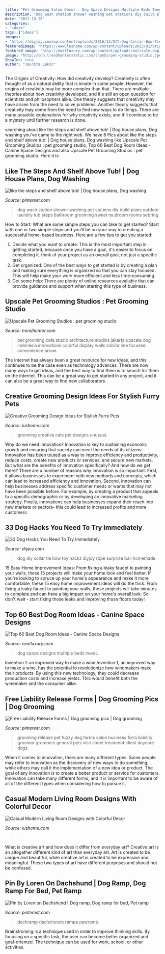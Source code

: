 ```yaml
---
title: "Pet Grooming Salon Decor : Dog Space Designs Multiple Beds Tweet"
description: "Dog wash station shower washing pet stations diy build plans outdoor laundry tub steps bathroom grooming sweet mudroom rooms sebring"
date: "2022-10-20"
categories:
- "ideas"
tags: ["ideas"]
images:
- "https://diyjoy.com/wp-content/uploads/2016/12/DIY-Dog-Collar-Bow-Tie.jpg"
featuredImage: "https://www.lushome.com/wp-content/uploads/2013/01/bright-color-accents-living-room-designs-15.jpg"
featured_image: "http://nextluxury.com/wp-content/uploads/multiple-dog-beds-dog-room-ideas.jpg"
image: "http://cdn.trendhunterstatic.com/thumbs/pet-grooming-studio.jpeg"
ShowToc: true
author: "Jaunita Lakin"
---
```



The Origins of Creativity: How did creativity develop?
Creativity is often thought of as a natural ability that is innate in some people. However, the origins of creativity may be more complex than that. There are multiple theories about how creativity developed, and it's still an open question for scientists and philosophers alike. One theory suggests that creativity may have arisen from the need to solve problems. Another theory suggests that creativity may come from the need to find new ways to do things. There are many possible explanations for why creativity exists, and it'll continue to be a mystery until further research is done.

	

		
searching about like the steps and shelf above tub! | Dog house plans, Dog washing you've came to the right web. We have 8 Pics about like the steps and shelf above tub! | Dog house plans, Dog washing like Upscale Pet Grooming Studios : pet grooming studio, Top 60 Best Dog Room Ideas - Canine Space Designs and also Upscale Pet Grooming Studios : pet grooming studio. Here it is:
		
    
## Like The Steps And Shelf Above Tub! | Dog House Plans, Dog Washing

<img loading=lazy src="https://i.pinimg.com/736x/00/4d/f6/004df6e4caf5237c7a4feb18c6a6bdb9.jpg" onerror="this.onerror=null;this.src='https://tse2.mm.bing.net/th?id=OIP.AQ5kxu6DGPEndssB1nIaJgHaLE&amp;pid=15.1';" alt="like the steps and shelf above tub! | Dog house plans, Dog washing">

_Source: pinterest.com_

>dog wash station shower washing pet stations diy build plans outdoor laundry tub steps bathroom grooming sweet mudroom rooms sebring. 

	

How to Start: What are some simple steps you can take to get started?
Start with one or two simple steps and you'll be on your way to creating a successful home-based business. Here are a few tips to get you started: 
1. Decide what you want to create: This is the most important step in getting started, because once you have a goal, it's easier to focus on completing it. think of your project as an overall goal, not just a specific task. 
2. Get organized: One of the best ways to get started is by creating a plan and making sure everything is organized so that you can stay focused. This will help make your work more efficient and less time-consuming. 
3. Get some help: There are plenty of online resources available that can provide guidance and support when starting this type of business.

    
## Upscale Pet Grooming Studios : Pet Grooming Studio

<img loading=lazy src="http://cdn.trendhunterstatic.com/thumbs/pet-grooming-studio.jpeg" onerror="this.onerror=null;this.src='https://tse3.mm.bing.net/th?id=OIP.dVbaudgtNzW4wRB5GP3pgwHaFY&amp;pid=15.1';" alt="Upscale Pet Grooming Studios : pet grooming studio">

_Source: trendhunter.com_

>pet grooming cafe studio architecture studios jakarta upscale dog indonesia innovations colorful display walls similar line focused convenience arrow. 

	

The internet has always been a great resource for new ideas, and this continues to be the case even as technology advances. There are now many ways to get ideas, and the best way to find them is to search for them on the internet. This can be a great way to get started in any project, and it can also be a great way to find new collaborators.

    
## Creative Grooming Design Ideas For Stylish Furry Pets

<img loading=lazy src="https://www.lushome.com/wp-content/uploads/2010/02/unusual-pet-grooming-designs-cats-4.jpg" onerror="this.onerror=null;this.src='https://tse4.mm.bing.net/th?id=OIP.LKCli_WoVib77DcHm5XOSAAAAA&amp;pid=15.1';" alt="Creative Grooming Design Ideas for Stylish Furry Pets">

_Source: lushome.com_

>grooming creative cats pet designs unusual. 

	

Why do we need innovation?
Innovation is key to sustaining economic growth and ensuring that society can meet the needs of its citizens. Innovation has been touted as a way to improve efficiency and productivity, reduce costs, create new products or services, and secure new markets. But what are the benefits of innovation specifically? And how do we get there?
There are a number of reasons why innovation is so important. First, it allows businesses to experiment with new methods and concepts, which can lead to increased efficiency and innovation. Second, innovation can help businesses address specific customer needs or wants that may not have been possible before. For example, by creating a product that appeals to a specific demographic or by developing an innovative marketing strategy. Finally, innovations can help businesses expand their reach into new markets or sectors- this could lead to increased profits and more customers.

    
## 33 Dog Hacks You Need To Try Immediately

<img loading=lazy src="https://diyjoy.com/wp-content/uploads/2016/12/DIY-Dog-Collar-Bow-Tie.jpg" onerror="this.onerror=null;this.src='https://tse1.mm.bing.net/th?id=OIP.3lecgvMs4Bh9b6_oNrZyXQHaNX&amp;pid=15.1';" alt="33 Dog Hacks You Need To Try Immediately">

_Source: diyjoy.com_

>dog diy collar tie bow toy hacks diyjoy rope surprise ball homemade. 

	

15 Easy Home Improvement Ideas: From fixing a leaky faucet to painting your walls, these 15 projects will make your home look and feel better.
If you're looking to spruce up your home's appearance and make it more comfortable, these 15 easy home improvement ideas will do the trick. From fixing a leaky faucet to painting your walls, these projects will take minutes to complete and can have a big impact on your home's overall look. So don't wait - start fixing those leaks and improving those floors today!

    
## Top 60 Best Dog Room Ideas - Canine Space Designs

<img loading=lazy src="http://nextluxury.com/wp-content/uploads/multiple-dog-beds-dog-room-ideas.jpg" onerror="this.onerror=null;this.src='https://tse1.mm.bing.net/th?id=OIP.UTg-xrs1v1hcw7OdMGCPAAAAAA&amp;pid=15.1';" alt="Top 60 Best Dog Room Ideas - Canine Space Designs">

_Source: nextluxury.com_

>dog space designs multiple beds tweet. 

	

Invention 1: an improved way to make a wine
Invention 1, an improved way to make a wine, has the potential to revolutionize how winemakers make their products. By using this new technology, they could decrease production costs and increase yields. This would benefit both the winemaker and the consumer alike.

    
## Free Liability Release Forms | Dog Grooming Pics | Dog Grooming

<img loading=lazy src="https://i.pinimg.com/236x/fd/e9/f6/fde9f64a1f634186ac07488ca1ae5abe--grooming-shop-pet-grooming-salon-ideas.jpg?nii=t" onerror="this.onerror=null;this.src='https://tse1.mm.bing.net/th?id=OIP.vG5zH_b21E1f7Kn6UR0M4wHaLb&amp;pid=15.1';" alt="Free Liability Release Forms | Dog grooming pics | Dog grooming">

_Source: pinterest.com_

>grooming release pet fuzzy dog forms salon business form liability groomer groomers general pets visit sheet treatment client daycare dogs. 

	

When it comes to innovation, there are many different types. Some people may refer to innovation as the discovery of new ways to do something, while others may call it the implementation of a new idea or product. The goal of any innovation is to create a better product or service for customers. Innovation can take many different forms, and it is important to be aware of all of the different types when considering how to pursue it.

    
## Casual Modern Living Room Designs With Colorful Decor

<img loading=lazy src="https://www.lushome.com/wp-content/uploads/2013/01/bright-color-accents-living-room-designs-15.jpg" onerror="this.onerror=null;this.src='https://tse1.mm.bing.net/th?id=OIP.VKuZXKCtSkUOym4z9tJvLQHaFj&amp;pid=15.1';" alt="Casual Modern Living Room Designs with Colorful Decor">

_Source: lushome.com_

>. 

	

What is creative art and how does it differ from everyday art?
Creative art is an altogether different kind of art than everyday art. Art is created to be unique and beautiful, while creative art is created to be expressive and meaningful. These two types of art have different purposes and should not be confused.

    
## Pin By Loren On Dachshund | Dog Ramp, Dog Ramp For Bed, Pet Ramp

<img loading=lazy src="https://i.pinimg.com/originals/8d/78/ea/8d78ea1caf1f260014cf519c4ce51492.jpg" onerror="this.onerror=null;this.src='https://tse4.mm.bing.net/th?id=OIP.yO3ku_krURY_j_WMzEKlCwHaHR&amp;pid=15.1';" alt="Pin by Loren on Dachshund | Dog ramp, Dog ramp for bed, Pet ramp">

_Source: pinterest.com_

>dachramp dachshunds rampa pawramp. 

	

Brainstroming is a technique used in order to improve thinking skills. By focusing on a specific task, the user can become better organized and goal-oriented. The technique can be used for work, school, or other activities.


